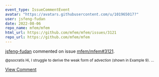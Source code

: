 ```yaml
---
event_type: IssueCommentEvent
avatar: "https://avatars.githubusercontent.com/u/101965017?"
user: jsfeng-fudan
date: 2022-08-06
repo_name: mfem/mfem
html_url: https://github.com/mfem/mfem/issues/3121
repo_url: https://github.com/mfem/mfem
---
```


<a href='https://github.com/jsfeng-fudan' target='_blank'>jsfeng-fudan</a> commented on issue <a href='https://github.com/mfem/mfem/issues/3121' target='_blank'>mfem/mfem#3121</a>.

<small>@psocratis  Hi, I struggle to derive the weak form of advection (shown in Example 9). ...</small>

<a href='https://github.com/mfem/mfem/issues/3121' target='_blank'>View Comment</a>